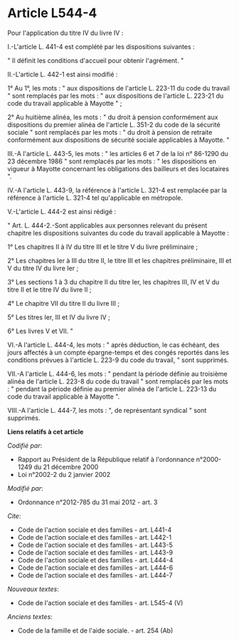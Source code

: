 # Article L544-4

Pour l'application du titre IV du livre IV : 

I.-L'article L. 441-4 est complété par les dispositions suivantes : 

" Il définit les conditions d'accueil pour obtenir l'agrément. " 

II.-L'article L. 442-1 est ainsi modifié : 

1° Au 1°, les mots : " aux dispositions de l'article L. 223-11 du code du travail " sont remplacés par les mots : " aux
dispositions de l'article L. 223-21 du code du travail applicable à Mayotte " ; 

2° Au huitième alinéa, les mots : " du droit à pension conformément aux dispositions du premier alinéa de l'article L. 351-2
du code de la sécurité sociale " sont remplacés par les mots : " du droit à pension de retraite conformément aux dispositions
de sécurité sociale applicables à Mayotte. " 

III.-A l'article L. 443-5, les mots : " les articles 6 et 7 de la loi n° 86-1290 du 23 décembre 1986 " sont remplacés par les
mots : " les dispositions en vigueur à Mayotte concernant les obligations des bailleurs et des locataires ". 

IV.-A l'article L. 443-9, la référence à l'article L. 321-4 est remplacée par la référence à l'article L. 321-4 tel
qu'applicable en métropole. 

V.-L'article L. 444-2 est ainsi rédigé : 

" Art. L. 444-2.-Sont applicables aux personnes relevant du présent chapitre les dispositions suivantes du code du travail
applicable à Mayotte : 

1° Les chapitres II à IV du titre III et le titre V du livre préliminaire ; 

2° Les chapitres Ier à III du titre II, le titre III et les chapitres préliminaire, III et V du titre IV du livre Ier ; 

3° Les sections 1 à 3 du chapitre II du titre Ier, les chapitres III, IV et V du titre II et le titre IV du livre II ; 

4° Le chapitre VII du titre II du livre III ; 

5° Les titres Ier, III et IV du livre IV ; 

6° Les livres V et VII. " 

VI.-A l'article L. 444-4, les mots : " après déduction, le cas échéant, des jours affectés à un compte épargne-temps et des
congés reportés dans les conditions prévues à l'article L. 223-9 du code du travail, " sont supprimés. 

VII.-A l'article L. 444-6, les mots : " pendant la période définie au troisième alinéa de l'article L. 223-8 du code du
travail " sont remplacés par les mots : " pendant la période définie au premier alinéa de l'article L. 223-13 du code du
travail applicable à Mayotte ". 

VIII.-A l'article L. 444-7, les mots : ", de représentant syndical " sont supprimés.

**Liens relatifs à cet article**

_Codifié par_:

  - Rapport au Président de la République relatif à l'ordonnance n°2000-1249 du 21 décembre 2000
  - Loi n°2002-2 du 2 janvier 2002

_Modifié par_:

  - Ordonnance n°2012-785 du 31 mai 2012 - art. 3

_Cite_:

  - Code de l'action sociale et des familles - art. L441-4
  - Code de l'action sociale et des familles - art. L442-1
  - Code de l'action sociale et des familles - art. L443-5
  - Code de l'action sociale et des familles - art. L443-9
  - Code de l'action sociale et des familles - art. L444-4
  - Code de l'action sociale et des familles - art. L444-6
  - Code de l'action sociale et des familles - art. L444-7

_Nouveaux textes_:

  - Code de l'action sociale et des familles - art. L545-4 (V)

_Anciens textes_:

  - Code de la famille et de l'aide sociale. - art. 254 (Ab)
